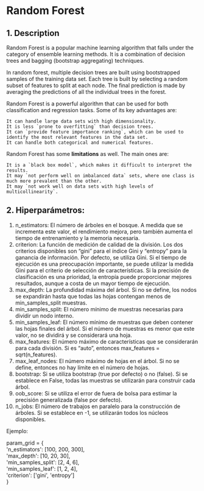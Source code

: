 # Random Forest

## 1. Description

Random Forest is a popular machine learning algorithm that falls under the category of ensemble learning methods. It is a combination of decision trees and bagging (bootstrap aggregating) techniques.

In random forest, multiple decision trees are built using bootstrapped samples of the training data set. Each tree is built by selecting a random subset of features to split at each node. The final prediction is made by averaging the predictions of all the individual trees in the forest.

Random Forest is a powerful algorithm that can be used for both classification and regression tasks. Some of its key advantages are:

    It can handle large data sets with high dimensionality.
    It is less `prone to overfitting` than decision trees.
    It can `provide feature importance ranking`, which can be used to identify the most relevant features in the data set.
    It can handle both categorical and numerical features.

Random Forest has some <b>limitations</b> as well. The main ones are:

    It is a `black box model`, which makes it difficult to interpret the results.
    It may `not perform well on imbalanced data` sets, where one class is much more prevalent than the other.
    It may `not work well on data sets with high levels of multicollinearity`.

## 2. Hiperparámetros:
    
1. n_estimators: El número de árboles en el bosque. A medida que se incrementa este valor, el rendimiento mejora, pero también aumenta el tiempo de entrenamiento y la memoria necesaria.
2. criterion: La función de medición de calidad de la división. Los dos criterios disponibles son “gini” para el índice Gini y “entropy” para la ganancia de información. Por defecto, se utiliza Gini.  Si el tiempo de ejecución es una preocupación importante, se puede utilizar la medida Gini para el criterio de selección de características. Si la precisión de clasificación es una prioridad, la entropía puede proporcionar mejores resultados, aunque a costa de un mayor tiempo de ejecución.
3. max_depth: La profundidad máxima del árbol. Si no se define, los nodos se expandirán hasta que todas las hojas contengan menos de min_samples_split muestras.
4. min_samples_split: El número mínimo de muestras necesarias para dividir un nodo interno.
5. min_samples_leaf: El número mínimo de muestras que deben contener las hojas finales del árbol. Si el número de muestras es menor que este valor, no se dividirá y se considerará una hoja.
6. max_features: El número máximo de características que se considerarán para cada división. Si es “auto”, entonces max_features = sqrt(n_features).
7. max_leaf_nodes: El número máximo de hojas en el árbol. Si no se define, entonces no hay límite en el número de hojas.
8. bootstrap: Si se utiliza bootstrap (true por defecto) o no (false). Si se establece en False, todas las muestras se utilizarán para construir cada árbol.
9. oob_score: Si se utiliza el error de fuera de bolsa para estimar la precisión generalizada (false por defecto).
10. n_jobs: El número de trabajos en paralelo para la construcción de árboles. Si se establece en -1, se utilizarán todos los núcleos disponibles.

Ejemplo: <br/>

param_grid = {  <br/>
        'n_estimators': [100, 200, 300],  <br/>
        'max_depth': [10, 20, 30],  <br/>
        'min_samples_split': [2, 4, 6],  <br/>
        'min_samples_leaf': [1, 2, 4],  <br/>
        'criterion': ['gini', 'entropy']  <br/>
}
